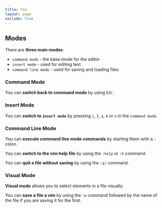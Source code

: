 ```yaml
---
title: Vim
layout: page
exclude: true
---
```


## Modes

There are **three main modes**:

- `command mode` - the base mode for the editor
- `insert mode` - used for editing text
- `command line mode` - used for saving and loading files

### Command Mode

You can **switch back to command mode** by using `ESC`.


### Insert Mode

You can **switch to `insert mode`** by pressing `i`, `I`, `a`, `A` or `o` in the `command mode`.

### Command Line Mode

You can **execute command line mode commands** by starting them with a `:` colon.

You can **switch to the vim help file** by using the `:help` or `:h` command.

You can **quit a file without saving** by using the `:q!` command.

### Visual Mode

**Visual mode** allows you to select elements in a file visually.

You can **save a file a vim** by using the `:w` command followed by the name of the file if you are saving it for the first.
<!--stackedit_data:
eyJoaXN0b3J5IjpbLTE2NzE3NTgwOTgsLTM5Njg0NjQ5MSwtMT
g2NjAxMjk0MiwtNDY4MDg1MjU5LC0xMjExODAwNjc5LDExODUz
NjQ2MDFdfQ==
-->